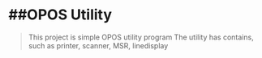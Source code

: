 ##OPOS Utility
=======================================

>This project is simple OPOS utility program
The utility has contains, such as printer, scanner, MSR, linedisplay

